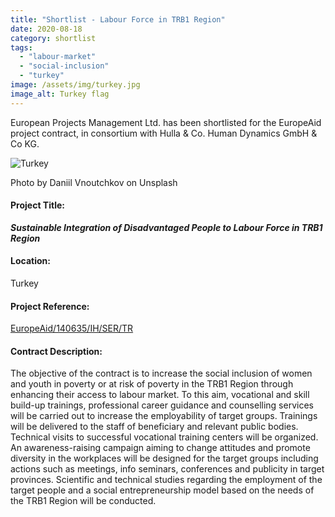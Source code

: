 ```yaml
---
title: "Shortlist - Labour Force in TRB1 Region"
date: 2020-08-18
category: shortlist
tags: 
  - "labour-market"
  - "social-inclusion"
  - "turkey"
image: /assets/img/turkey.jpg
image_alt: Turkey flag
---
```


European Projects Management Ltd. has been shortlisted for the EuropeAid project contract, in consortium with Hulla & Co. Human Dynamics GmbH & Co KG.

![Turkey](images/daniil-vnoutchkov-Zd6dhJhy_D0-unsplash-1-e1584007783806.jpg)

Photo by Daniil Vnoutchkov on Unsplash

#### Project Title:

**_****Sustainable Integration of Disadvantaged People to Labour Force in TRB1 Region****_**

#### Location:

Turkey

#### Project Reference:

[EuropeAid/140635/IH/SER/TR](https://webgate.ec.europa.eu/europeaid/online-services/index.cfm?ADSSChck=1599214945485&do=publi.detPUB&nbPubliList=15&searchtype=QS&orderby=upd&page=1&aoref=140635&orderbyad=Desc&userlanguage=en)

#### **Contract Description:**

The objective of the contract is to increase the social inclusion of women and youth in poverty or at risk of poverty in the TRB1 Region through enhancing their access to labour market. To this aim, vocational and skill build-up trainings, professional career guidance and counselling services will be carried out to increase the employability of target groups. Trainings will be delivered to the staff of beneficiary and relevant public bodies. Technical visits to successful vocational training centers will be organized. An awareness-raising campaign aiming to change attitudes and promote diversity in the workplaces will be designed for the target groups including actions such as meetings, info seminars, conferences and publicity in target provinces. Scientific and technical studies regarding the employment of the target people and a social entrepreneurship model based on the needs of the TRB1 Region will be conducted.
